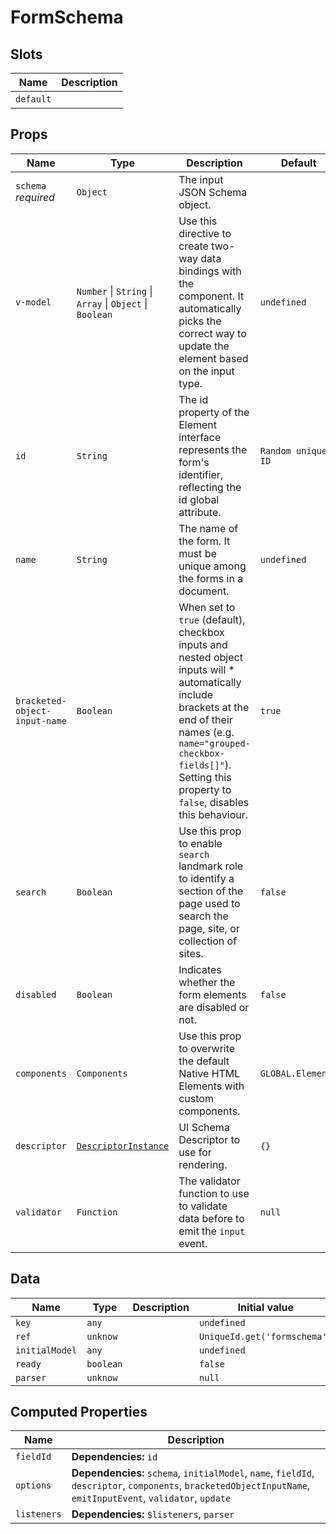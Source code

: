 # FormSchema

## Slots

| Name      | Description |
| --------- | ----------- |
| `default` | &nbsp;      |

## Props

| Name                          | Type                                                                     | Description                                                                                                                                                                                                                                  | Default            |
| ----------------------------- | ------------------------------------------------------------------------ | -------------------------------------------------------------------------------------------------------------------------------------------------------------------------------------------------------------------------------------------- | ------------------ |
| `schema` *required*           | `Object`                                                                 | The input JSON Schema object.                                                                                                                                                                                                                |                    |
| `v-model`                     | `Number` &#124; `String` &#124; `Array` &#124; `Object` &#124; `Boolean` | Use this directive to create two-way data bindings with the component. It automatically picks the correct way to update the element based on the input type.                                                                                 | `undefined`        |
| `id`                          | `String`                                                                 | The id property of the Element interface represents the form's identifier, reflecting the id global attribute.                                                                                                                               | `Random unique ID` |
| `name`                        | `String`                                                                 | The name of the form. It must be unique among the forms in a document.                                                                                                                                                                       | `undefined`        |
| `bracketed-object-input-name` | `Boolean`                                                                | When set to `true` (default), checkbox inputs and nested object inputs will * automatically include brackets at the end of their names (e.g. `name="grouped-checkbox-fields[]"`). Setting this property to `false`, disables this behaviour. | `true`             |
| `search`                      | `Boolean`                                                                | Use this prop to enable `search` landmark role to identify a section of the page used to search the page, site, or collection of sites.                                                                                                      | `false`            |
| `disabled`                    | `Boolean`                                                                | Indicates whether the form elements are disabled or not.                                                                                                                                                                                     | `false`            |
| `components`                  | `Components`                                                             | Use this prop to overwrite the default Native HTML Elements with custom components.                                                                                                                                                          | `GLOBAL.Elements`  |
| `descriptor`                  | [`DescriptorInstance`](#descriptor-interface)                            | UI Schema Descriptor to use for rendering.                                                                                                                                                                                                   | `{}`               |
| `validator`                   | `Function`                                                               | The validator function to use to validate data before to emit the `input` event.                                                                                                                                                             | `null`             |

## Data

| Name           | Type      | Description | Initial value                |
| -------------- | --------- | ----------- | ---------------------------- |
| `key`          | `any`     |             | `undefined`                  |
| `ref`          | `unknow`  |             | `UniqueId.get('formschema')` |
| `initialModel` | `any`     |             | `undefined`                  |
| `ready`        | `boolean` |             | `false`                      |
| `parser`       | `unknow`  |             | `null`                       |

## Computed Properties

| Name        | Description                                                                                                                                                    |
| ----------- | -------------------------------------------------------------------------------------------------------------------------------------------------------------- |
| `fieldId`   | **Dependencies:** `id`                                                                                                                                         |
| `options`   | **Dependencies:** `schema`, `initialModel`, `name`, `fieldId`, `descriptor`, `components`, `bracketedObjectInputName`, `emitInputEvent`, `validator`, `update` |
| `listeners` | **Dependencies:** `$listeners`, `parser`                                                                                                                       |
